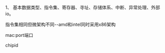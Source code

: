 

1、
基本数据类型、指令集、寄存器、寻址、存储体系、中断、异常处理、外部io。


指令集相同但微架构不同--amd和intel同时采用x86架构






mac:port端口

chipid
